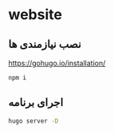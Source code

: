 # website

## نصب نیازمندی ها


https://gohugo.io/installation/


```bash 
npm i
``` 

## اجرای برنامه
```bash
hugo server -D
```